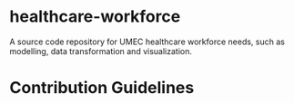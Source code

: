 # healthcare-workforce

A source code repository for UMEC healthcare workforce needs, such as modelling, data transformation and visualization. 

# Contribution Guidelines

<!-- This is a Markdown Comment, it's invisible! Below is where we'll be putting docs on contributing to the project -->
